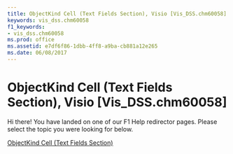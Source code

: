 ```yaml
---
title: ObjectKind Cell (Text Fields Section), Visio [Vis_DSS.chm60058]
keywords: vis_dss.chm60058
f1_keywords:
- vis_dss.chm60058
ms.prod: office
ms.assetid: e7df6f86-1dbb-4ff8-a9ba-cb881a12e265
ms.date: 06/08/2017
---
```



# ObjectKind Cell (Text Fields Section), Visio [Vis_DSS.chm60058]

Hi there! You have landed on one of our F1 Help redirector pages. Please select the topic you were looking for below.

[ObjectKind Cell (Text Fields Section)](http://msdn.microsoft.com/library/cc4c373c-f073-e3c9-3aaa-a4abf050cd20%28Office.15%29.aspx)

